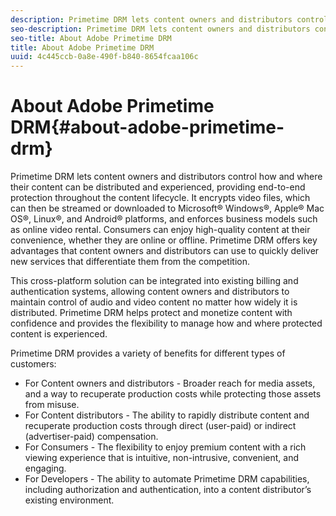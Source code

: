 ```yaml
---
description: Primetime DRM lets content owners and distributors control how and where their content can be distributed and experienced, providing end-to-end protection throughout the content lifecycle. It encrypts video files, which can then be streamed or downloaded to Microsoft® Windows®, Apple® Mac OS®, Linux®, and Android® platforms, and enforces business models such as online video rental. Consumers can enjoy high-quality content at their convenience, whether they are online or offline. Primetime DRM offers key advantages that content owners and distributors can use to quickly deliver new services that differentiate them from the competition.
seo-description: Primetime DRM lets content owners and distributors control how and where their content can be distributed and experienced, providing end-to-end protection throughout the content lifecycle. It encrypts video files, which can then be streamed or downloaded to Microsoft® Windows®, Apple® Mac OS®, Linux®, and Android® platforms, and enforces business models such as online video rental. Consumers can enjoy high-quality content at their convenience, whether they are online or offline. Primetime DRM offers key advantages that content owners and distributors can use to quickly deliver new services that differentiate them from the competition.
seo-title: About Adobe Primetime DRM
title: About Adobe Primetime DRM
uuid: 4c445ccb-0a8e-490f-b840-8654fcaa106c
---
```


# About Adobe Primetime DRM{#about-adobe-primetime-drm}

Primetime DRM lets content owners and distributors control how and where their content can be distributed and experienced, providing end-to-end protection throughout the content lifecycle. It encrypts video files, which can then be streamed or downloaded to Microsoft® Windows®, Apple® Mac OS®, Linux®, and Android® platforms, and enforces business models such as online video rental. Consumers can enjoy high-quality content at their convenience, whether they are online or offline. Primetime DRM offers key advantages that content owners and distributors can use to quickly deliver new services that differentiate them from the competition.

This cross-platform solution can be integrated into existing billing and authentication systems, allowing content owners and distributors to maintain control of audio and video content no matter how widely it is distributed. Primetime DRM helps protect and monetize content with confidence and provides the flexibility to manage how and where protected content is experienced.

Primetime DRM provides a variety of benefits for different types of customers:

* For Content owners and distributors - Broader reach for media assets, and a way to recuperate production costs while protecting those assets from misuse. 
* For Content distributors - The ability to rapidly distribute content and recuperate production costs through direct (user-paid) or indirect (advertiser-paid) compensation. 
* For Consumers - The flexibility to enjoy premium content with a rich viewing experience that is intuitive, non-intrusive, convenient, and engaging. 
* For Developers - The ability to automate Primetime DRM capabilities, including authorization and authentication, into a content distributor’s existing environment.

